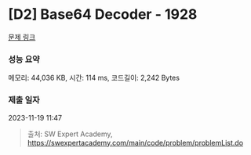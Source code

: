 # [D2] Base64 Decoder - 1928 

[문제 링크](https://swexpertacademy.com/main/code/problem/problemDetail.do?contestProbId=AV5PR4DKAG0DFAUq) 

### 성능 요약

메모리: 44,036 KB, 시간: 114 ms, 코드길이: 2,242 Bytes

### 제출 일자

2023-11-19 11:47



> 출처: SW Expert Academy, https://swexpertacademy.com/main/code/problem/problemList.do